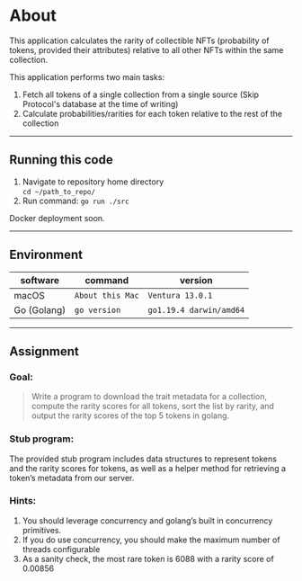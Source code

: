 # About

This application calculates the rarity of collectible NFTs (probability of tokens, provided their attributes) relative to all other NFTs within the same collection.

This application performs two main tasks:

1. Fetch all tokens of a single collection from a single source (Skip Protocol's database at the time of writing)
1. Calculate probabilities/rarities for each token relative to the rest of the collection

________________________________

## Running this code

1. Navigate to repository home directory\
   `cd ~/path_to_repo/`
1. Run command: `go run ./src`

Docker deployment soon.

________________________________

## Environment

| software    | command          | version                 |
| ----------- | ---------------- | ----------------------- |
| macOS       | `About this Mac` | `Ventura 13.0.1`        |
| Go (Golang) | `go version`     | `go1.19.4 darwin/amd64` |

________________________________

## Assignment

### Goal:

> Write a program to download the trait metadata for a collection, compute the rarity scores for all tokens, sort the list by rarity, and output the rarity scores of the top 5 tokens in golang.

### Stub program:

The provided stub program includes data structures to represent tokens and the rarity scores for tokens, as well as a helper method for retrieving a token’s metadata from our server.

### Hints:

1. You should leverage concurrency and golang’s built in concurrency primitives.
2. If you do use concurrency, you should make the maximum number of threads configurable
3. As a sanity check, the most rare token is 6088 with a rarity score of 0.00856

<!-- rarityc,t =∑∑nc 1(vj,i ==vt,i)⋅oi -->
